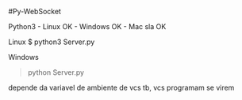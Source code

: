 #Py-WebSocket

Python3 - Linux OK - Windows OK - Mac sla OK

Linux
$ python3 Server.py

Windows
> python Server.py

depende da variavel de ambiente de vcs tb, vcs programam se virem
